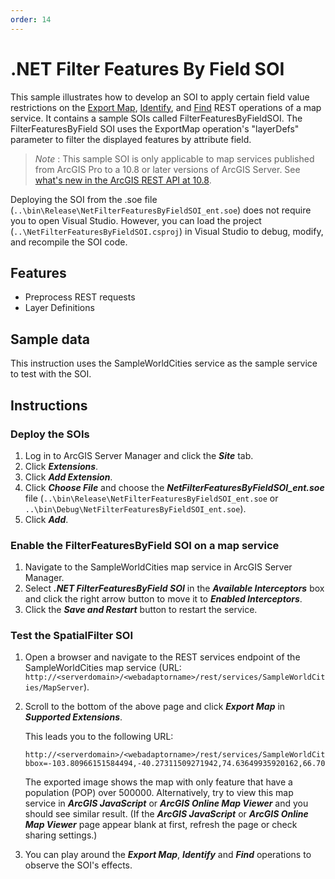 ```yaml
---
order: 14
---
```


# .NET Filter Features By Field SOI

This sample illustrates how to develop an SOI to apply certain field value restrictions on the [Export Map](https://developers.arcgis.com/rest/services-reference/export-map.htm), [Identify](https://developers.arcgis.com/rest/services-reference/identify-map-service-.htm), and [Find](https://developers.arcgis.com/rest/services-reference/find.htm) REST operations of a map service. It contains a sample SOIs called FilterFeaturesByFieldSOI. The FilterFeaturesByField SOI uses the ExportMap operation's "layerDefs" parameter to filter the displayed features by attribute field.

>*Note* : This sample SOI is only applicable to map services published from ArcGIS Pro to a 10.8 or later versions of ArcGIS Server. See [what's new in the ArcGIS REST API at 10.8](https://developers.arcgis.com/rest/services-reference/what-s-new.htm).

Deploying the SOI from the .soe file (`..\bin\Release\NetFilterFeaturesByFieldSOI_ent.soe`) does not require you to open Visual Studio. However, you can load the project (`..\NetFilterFeaturesByFieldSOI.csproj`) in Visual Studio to debug, modify, and recompile the SOI code.

## Features

* Preprocess REST requests
* Layer Definitions

## Sample data

This instruction uses the SampleWorldCities service as the sample service to test with the SOI.

## Instructions

### Deploy the SOIs

1. Log in to ArcGIS Server Manager and click the ***Site*** tab.
2. Click ***Extensions***.
3. Click ***Add Extension***.
4. Click ***Choose File*** and choose the ***NetFilterFeaturesByFieldSOI_ent.soe*** file (`..\bin\Release\NetFilterFeaturesByFieldSOI_ent.soe` or `..\bin\Debug\NetFilterFeaturesByFieldSOI_ent.soe`).
5. Click ***Add***.

### Enable the FilterFeaturesByField SOI on a map service

1. Navigate to the SampleWorldCities map service in ArcGIS Server Manager.
3. Select ***.NET FilterFeaturesByField SOI*** in the ***Available Interceptors*** box and click the right arrow button to move it to ***Enabled Interceptors***.
4. Click the ***Save and Restart*** button to restart the service.

### Test the SpatialFilter SOI

1. Open a browser and navigate to the REST services endpoint of the SampleWorldCities map service (URL: `http://<serverdomain>/<webadaptorname>/rest/services/SampleWorldCities/MapServer`).
2. Scroll to the bottom of the above page and click ***Export Map*** in ***Supported Extensions***.

   This leads you to the following URL:

   ```
   http://<serverdomain>/<webadaptorname>/rest/services/SampleWorldCities/MapServer/export?bbox=-103.80966151584494,-40.27311509271942,74.63649935920162,66.70933645099878
   ```
   
   The exported image shows the map with only feature that have a population (POP) over 500000. Alternatively, try to view this map service in ***ArcGIS JavaScript*** or ***ArcGIS Online Map Viewer*** and you should see similar result. (If the ***ArcGIS JavaScript*** or ***ArcGIS Online Map Viewer*** page appear blank at first, refresh the page or check sharing settings.)

3. You can play around the ***Export Map***, ***Identify*** and ***Find*** operations to observe the SOI's effects.
